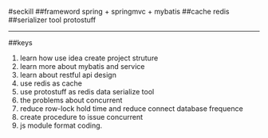 #seckill
##frameword
spring + springmvc + mybatis
##cache
redis
##serializer tool
protostuff
***
##keys
1. learn how use idea create project struture
2. learn more about mybatis and service
3. learn about restful api design
4. use redis as cache
5. use protostuff as redis data serialize tool
6. the problems about concurrent
7. reduce row-lock hold time and reduce connect database frequence
8. create procedure to issue concurrent 
9. js module format coding. 

